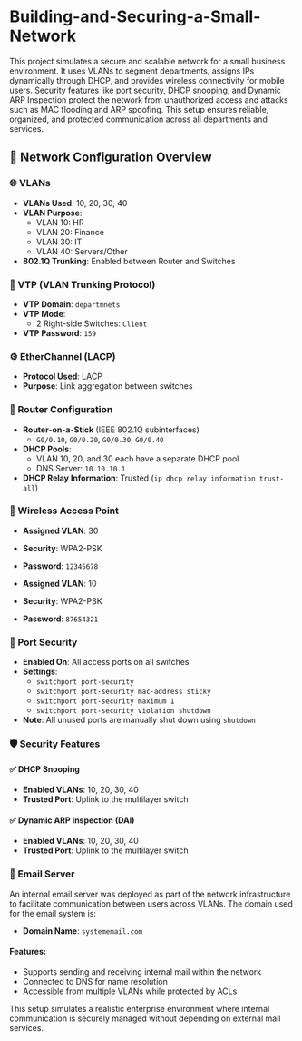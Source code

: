# Building-and-Securing-a-Small-Network

This project simulates a secure and scalable network for a small business environment. It uses VLANs to segment departments, assigns IPs dynamically through DHCP, and provides wireless connectivity for mobile users. Security features like port security, DHCP snooping, and Dynamic ARP Inspection protect the network from unauthorized access and attacks such as MAC flooding and ARP spoofing. This setup ensures reliable, organized, and protected communication across all departments and services.

## 🔧 Network Configuration Overview

### 🌐 VLANs
- **VLANs Used**: 10, 20, 30, 40
- **VLAN Purpose**:
  - VLAN 10: HR
  - VLAN 20: Finance
  - VLAN 30: IT
  - VLAN 40: Servers/Other
- **802.1Q Trunking**: Enabled between Router and Switches

### 🔁 VTP (VLAN Trunking Protocol)
- **VTP Domain**: `departmnets`
- **VTP Mode**:
  - 2 Right-side Switches: `Client`
- **VTP Password**: `159`

### ⚙️ EtherChannel (LACP)
- **Protocol Used**: LACP
- **Purpose**: Link aggregation between switches

### 📡 Router Configuration
- **Router-on-a-Stick** (IEEE 802.1Q subinterfaces)
  - `G0/0.10`, `G0/0.20`, `G0/0.30`, `G0/0.40`
- **DHCP Pools**:
  - VLAN 10, 20, and 30 each have a separate DHCP pool
  - DNS Server: `10.10.10.1`
- **DHCP Relay Information**: Trusted (`ip dhcp relay information trust-all`)

### 📶 Wireless Access Point
- **Assigned VLAN**: 30
- **Security**: WPA2-PSK
- **Password**: `12345678`
  
- **Assigned VLAN**: 10
- **Security**: WPA2-PSK
- **Password**: `87654321`
  
### 🔐 Port Security
- **Enabled On**: All access ports on all switches
- **Settings**:
  - `switchport port-security`
  - `switchport port-security mac-address sticky`
  - `switchport port-security maximum 1`
  - `switchport port-security violation shutdown`
- **Note**: All unused ports are manually shut down using `shutdown`

### 🛡️ Security Features

#### ✅ DHCP Snooping
- **Enabled VLANs**: 10, 20, 30, 40
- **Trusted Port**: Uplink to the multilayer switch

#### ✅ Dynamic ARP Inspection (DAI)
- **Enabled VLANs**: 10, 20, 30, 40
- **Trusted Port**: Uplink to the multilayer switch

### 📧 Email Server
An internal email server was deployed as part of the network infrastructure to facilitate communication between users across VLANs. The domain used for the email system is:

- **Domain Name**: `systememail.com`

#### Features:
- Supports sending and receiving internal mail within the network
- Connected to DNS for name resolution
- Accessible from multiple VLANs while protected by ACLs

This setup simulates a realistic enterprise environment where internal communication is securely managed without depending on external mail services.

